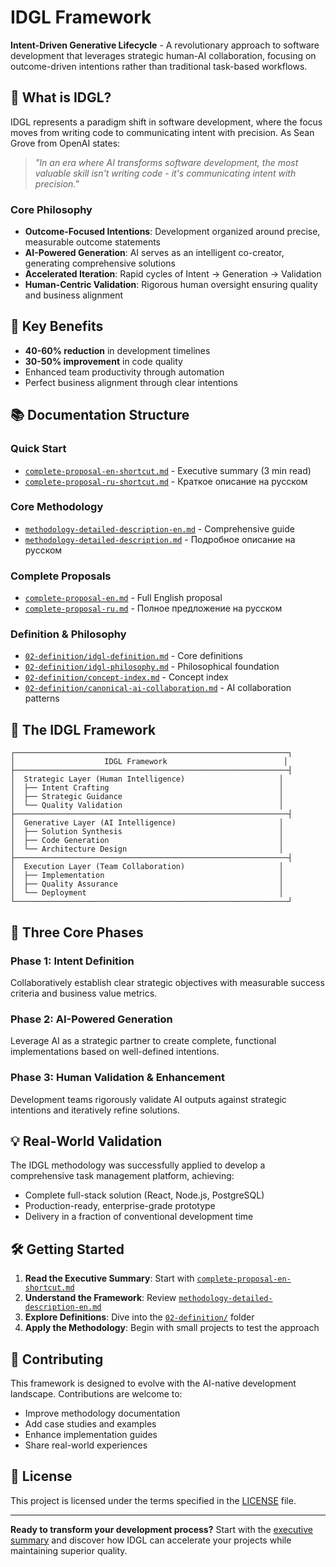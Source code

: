 # IDGL Framework

**Intent-Driven Generative Lifecycle** - A revolutionary approach to software development that leverages strategic human-AI collaboration, focusing on outcome-driven intentions rather than traditional task-based workflows.

## 🎯 What is IDGL?

IDGL represents a paradigm shift in software development, where the focus moves from writing code to communicating intent with precision. As Sean Grove from OpenAI states:

> *"In an era where AI transforms software development, the most valuable skill isn't writing code - it's communicating intent with precision."*

### Core Philosophy

- **Outcome-Focused Intentions**: Development organized around precise, measurable outcome statements
- **AI-Powered Generation**: AI serves as an intelligent co-creator, generating comprehensive solutions
- **Accelerated Iteration**: Rapid cycles of Intent → Generation → Validation
- **Human-Centric Validation**: Rigorous human oversight ensuring quality and business alignment

## 🚀 Key Benefits

- **40-60% reduction** in development timelines
- **30-50% improvement** in code quality
- Enhanced team productivity through automation
- Perfect business alignment through clear intentions

## 📚 Documentation Structure

### Quick Start
- [`complete-proposal-en-shortcut.md`](./complete-proposal-en-shortcut.md) - Executive summary (3 min read)
- [`complete-proposal-ru-shortcut.md`](./complete-proposal-ru-shortcut.md) - Краткое описание на русском

### Core Methodology
- [`methodology-detailed-description-en.md`](./methodology-detailed-description-en.md) - Comprehensive guide
- [`methodology-detailed-description.md`](./methodology-detailed-description.md) - Подробное описание на русском

### Complete Proposals
- [`complete-proposal-en.md`](./complete-proposal-en.md) - Full English proposal
- [`complete-proposal-ru.md`](./complete-proposal-ru.md) - Полное предложение на русском

### Definition & Philosophy
- [`02-definition/idgl-definition.md`](./02-definition/idgl-definition.md) - Core definitions
- [`02-definition/idgl-philosophy.md`](./02-definition/idgl-philosophy.md) - Philosophical foundation
- [`02-definition/concept-index.md`](./02-definition/concept-index.md) - Concept index
- [`02-definition/canonical-ai-collaboration.md`](./02-definition/canonical-ai-collaboration.md) - AI collaboration patterns

## 🔄 The IDGL Framework

```
┌─────────────────────────────────────────────────────────────┐
│                    IDGL Framework                          │
├─────────────────────────────────────────────────────────────┤
│  Strategic Layer (Human Intelligence)                     │
│  ├── Intent Crafting                                      │
│  ├── Strategic Guidance                                   │
│  └── Quality Validation                                   │
├─────────────────────────────────────────────────────────────┤
│  Generative Layer (AI Intelligence)                       │
│  ├── Solution Synthesis                                   │
│  ├── Code Generation                                      │
│  └── Architecture Design                                  │
├─────────────────────────────────────────────────────────────┤
│  Execution Layer (Team Collaboration)                     │
│  ├── Implementation                                       │
│  ├── Quality Assurance                                    │
│  └── Deployment                                           │
└─────────────────────────────────────────────────────────────┘
```

## 🎯 Three Core Phases

### Phase 1: Intent Definition
Collaboratively establish clear strategic objectives with measurable success criteria and business value metrics.

### Phase 2: AI-Powered Generation
Leverage AI as a strategic partner to create complete, functional implementations based on well-defined intentions.

### Phase 3: Human Validation & Enhancement
Development teams rigorously validate AI outputs against strategic intentions and iteratively refine solutions.

## 💡 Real-World Validation

The IDGL methodology was successfully applied to develop a comprehensive task management platform, achieving:
- Complete full-stack solution (React, Node.js, PostgreSQL)
- Production-ready, enterprise-grade prototype
- Delivery in a fraction of conventional development time

## 🛠 Getting Started

1. **Read the Executive Summary**: Start with [`complete-proposal-en-shortcut.md`](./complete-proposal-en-shortcut.md)
2. **Understand the Framework**: Review [`methodology-detailed-description-en.md`](./methodology-detailed-description-en.md)
3. **Explore Definitions**: Dive into the [`02-definition/`](./02-definition/) folder
4. **Apply the Methodology**: Begin with small projects to test the approach

## 🤝 Contributing

This framework is designed to evolve with the AI-native development landscape. Contributions are welcome to:
- Improve methodology documentation
- Add case studies and examples
- Enhance implementation guides
- Share real-world experiences

## 📄 License

This project is licensed under the terms specified in the [LICENSE](./LICENSE) file.

---

**Ready to transform your development process?** Start with the [executive summary](./complete-proposal-en-shortcut.md) and discover how IDGL can accelerate your projects while maintaining superior quality. 